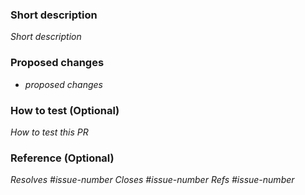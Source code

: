 ### Short description

_Short description_

### Proposed changes

- _proposed changes_

### How to test (Optional)

_How to test this PR_

### Reference (Optional)

_Resolves #issue-number_
_Closes #issue-number_
_Refs #issue-number_
